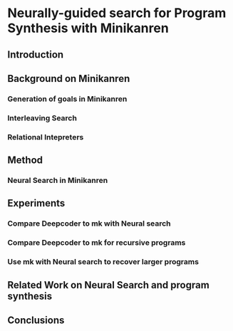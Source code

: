 # Neurally-guided search for Program Synthesis with Minikanren

## Introduction

## Background on Minikanren

### Generation of goals in Minikanren
### Interleaving Search
### Relational Intepreters

## Method

### Neural Search in Minikanren

## Experiments

### Compare Deepcoder to mk with Neural search
### Compare Deepcoder to mk for recursive programs
### Use mk with Neural search to recover larger programs

## Related Work on Neural Search and program synthesis

## Conclusions
